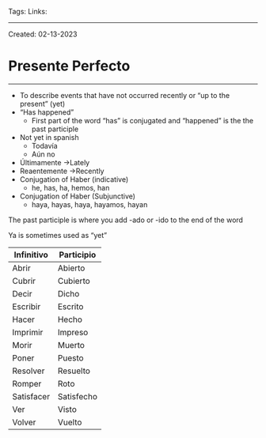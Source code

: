 Tags:
Links: 

---
Created: 02-13-2023
# Presente Perfecto
---

- To describe events that have not occurred recently or “up to the present” (yet)
- “Has happened”
	- First part of the word “has” is conjugated and “happened” is the the past participle
- Not yet in spanish
	- Todavía
	- Aún no
- Últimamente →Lately
- Reaentemente →Recently
- Conjugation of Haber (indicative)
	- he, has, ha, hemos, han
- Conjugation of Haber (Subjunctive)
	- haya, hayas, haya, hayamos, hayan

The past participle is where you add -ado or -ido to the end of the word

Ya is sometimes used as “yet”

| Infinitivo | Participio |
| ---------- | ---------- |
| Abrir      | Abierto    |
| Cubrir     | Cubierto   |
| Decir      | Dicho      |
| Escribir   | Escrito    |
| Hacer      | Hecho      |
| Imprimir   | Impreso    |
| Morir      | Muerto     |
| Poner      | Puesto     |
| Resolver   | Resuelto   |
| Romper     | Roto       |
| Satisfacer | Satisfecho |
| Ver        | Visto      |
| Volver     | Vuelto     |

